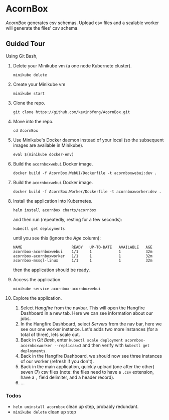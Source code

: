 # AcornBox

*AcornBox* generates csv schemas. Upload csv files and a scalable worker will generate the files' csv schema.

## Guided Tour

Using Git Bash,

  1. Delete your Minikube vm (a one node Kubernete cluster).
      ```
      minikube delete
      ```

  2. Create your Minikube vm
      ```
      minikube start
      ```

  3. Clone the repo.
      ```
      git clone https://github.com/kevinbfong/AcornBox.git
      ```

  4. Move into the repo.
      ```
      cd AcornBox
      ```

  5. Use Minikube's Docker daemon instead of your local (so the subsequent images are available in Minikube).
      ```
      eval $(minikube docker-env)
      ```

  6. Build the `acornboxwebui` Docker image.
      ```
      docker build -f AcornBox.WebUI/Dockerfile -t acornboxwebui:dev .
      ```

  7. Build the `acornboxwebui` Docker image.
      ```
      docker build -f AcornBox.Worker/Dockerfile -t acornboxworker:dev .
      ```
      
  8. Install the application into Kubernetes.
      ```
      helm install acornbox charts/acornbox
      ```
     and then run (repeatedly, resting for a few seconds):
      ```
      kubectl get deployments
      ```
     until you see this (ignore the *Age* column):
      ```
      NAME                      READY   UP-TO-DATE   AVAILABLE   AGE
      acornbox-acornboxwebui    1/1     1            1           32m
      acornbox-acornboxworker   1/1     1            1           32m
      acornbox-mssql-linux      1/1     1            1           32m
      ```
     then the application should be ready.
                        
  9. Access the application.
      ```
      minikube service acornbox-acornboxwebui
      ```
      
  10. Explore the application. 
       1. Select *Hangfire* from the navbar. This will open the Hangfire Dashboard in a new tab. Here we can see information about our jobs.
       2. In the Hangfire Dashboard, select *Servers* from the nav bar, here we see our one worker instance. Let's adds two more instances (for a total of three), lets scale out.
       3. Back in *Git Bash*, enter `kubectl scale deployment acornbox-acornboxworker --replicas=3` and then verify with `kubectl get deployments`.
       4. Back in the Hangfire Dashboard, we should now see three instances of our worker (refresh if you don't).
       5. Back in the main application, quickly upload (one after the other) seven (7) csv files (note: the files need to have a `.csv` extension, have a `,` field delimiter, and a header record).
       6. ...
      
### Todos
  * `helm uninstall acornbox` clean up step, probably redundant.
  * `minikube delete` clean up step
